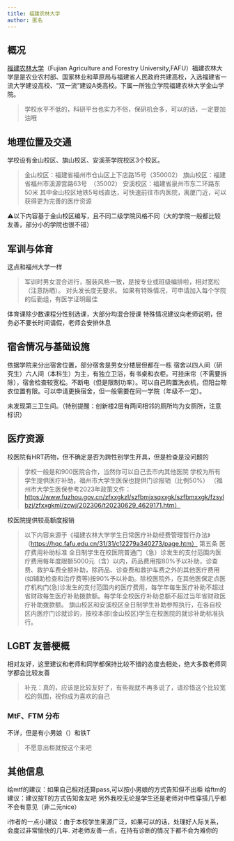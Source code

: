 ```yaml
---
title: 福建农林大学
author: 匿名
---
```


## 概况

[福建农林大学]((https://www.fafu.edu.cn/))（Fujian Agriculture and Forestry University,FAFU）福建农林大学是是农业农村部、国家林业和草原局与福建省人民政府共建高校，入选福建省一流大学建设高校、“双一流”建设A类高校。下属一所独立学院福建农林大学金山学院。
> 学校水平不低的，科研平台也实力不俗，保研机会多，可以的话，一定要加油哦

## 地理位置及交通

学校设有金山校区、旗山校区、安溪茶学院校区3个校区。

> 金山校区：福建省福州市仓山区上下店路15号（350002）
旗山校区：福建省福州市溪源宫路63号 （35002）
安溪校区：福建省泉州市东二环路东50米
其中金山校区地铁5号线直达，可快速前往市内医院，离厦门近，可以获得更为完善的医疗资源

⚠️以下内容基于金山校区编写，且不同二级学院风格不同（大的学院一般都比较友善，部分小的学院也很不错）

## 军训与体育
这点和福州大学一样
> 军训时男女混合进行，服装风格一致，是按专业或班级编排啦，相对宽松（注意防晒）。
对头发长度无要求。
如果有特殊情况，可申请加入每个学院的后勤组，有医学证明最佳

体育课除少数课程分性别选课，大部分均混合授课
特殊情况建议向老师说明，但务必不要长时间请假，老师会安排休息

## 宿舍情况与基础设施

依据学院来分出宿舍位置，部分宿舍是男女分楼层但都在一栋
宿舍以四人间（研究生）六人间（本科生）为主，有独立卫浴，有书桌和衣柜。可挂床帘（不需要拆除），宿舍检查较宽松。不断电（但是限制功率）。可以自己购置洗衣机，但阳台晾衣位置有限。可以申请更换宿舍，但一般需要在同一学院（年级不一定）。

未发现第三卫生间。（特别提醒：创新楼2层有两间相邻的厕所均为女厕所，注意标识）

## 医疗资源
校医院有HRT药物，但不确定是否为跨性别学生开具，但是检查是没问题的
> 学校一般是和900医院合作，当然你可以自己去市内其他医院
学校为所有学生提供医疗补助，福州市大学生医保也提供门诊报销（比例50%）
> （福州市大学生医保参考2023年政策文件：https://www.fuzhou.gov.cn/zfxxgkzl/szfbmjxsqxxgk/szfbmxxgk/fzsylbzj/zfxxgkml/zcwj/202306/t20230629_4629171.htm）

校医院提供较高额度报销

> 以下内容来源于《福建农林大学学生日常医疗补助经费管理暂行办法》（https://hqc.fafu.edu.cn/31/31/c12279a340273/page.htm）
第五条  医疗费用补助标准
        全日制学生在校医院普通门（急）诊发生的支付范围内医疗费用每年度限额5000元（含）以内，药品费用按80%予以补助，诊查费、救护车费全额补助，除药品、诊查费和救护车费之外的其他医疗费用(如辅助检查和治疗费等)按90%予以补助。除校医院外，在其他医保定点医疗机构门(急)诊发生的支付范围内的医疗费用，每学年每生医疗补助不超过省财政每生医疗补助拨款额。每学年全校医疗补助总额不超过当年省财政医疗补助拨款额。
        旗山校区和安溪校区全日制学生补助参照执行，在各自校区内医疗门诊就诊的，按校本部(金山校区)学生在校医院的就诊补助标准执行。

## LGBT 友善梗概

相对友好，这里建议和老师和同学都保持比较不错的态度去相处，绝大多数老师同学都会比较友善
> 补充：真的，应该是比较友好了，有些我就不再多说了，请珍惜这个比较宽松的氛围，祝你成为喜欢的自己

### MtF、FTM 分布
不详，但是有小男娘（）和铁T
> 不愿意出柜就按这个来吧

## 其他信息
给mtf的建议：如果自己相对还算pass,可以按小男娘的方式告知但不出柜
给ftm的建议：建议按T的方式告知舍友吧
另外我校无论是学生还是老师对中性穿搭几乎都不会有意见（非二元nice）

ℹ️作者的一点小建议：由于本校学生来源广泛，如果可以的话，处理好人际关系，会度过非常愉快的几年.
对老师友善一点，在持有诊断的情况下都不会为难你的

